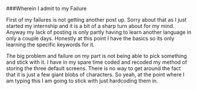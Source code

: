 ###Wherein I admit to my Failure

First of my failures is not getting another post up. 
Sorry about that as I just started my internship and it is a bit of a sharp turn about for my mind. 
Anyway my lack of posting is only partly having to learn another language in only a couple days. 
Honestly at this point I have the basics so its only learning the specific keywords for it. 

The big problem and failure on my part is not being able to pick something and stick with it. 
I have in my spare time coded and recoded my method of storing the three default screens. 
There is no way to get around the fact that it is just a few giant blobs of characters. 
So yeah, at the point where I am typing this I am going to stick with just hardcoding them in. 